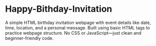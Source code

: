 # Happy-Bithday-Invitation
A simple HTML birthday invitation webpage with event details like date, time, location, and a personal message. Built using basic HTML tags to practice webpage structure. No CSS or JavaScript—just clean and beginner-friendly code.
